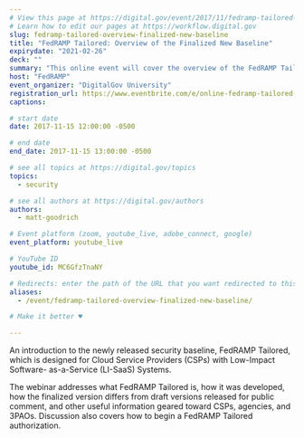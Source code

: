 ```yaml
---
# View this page at https://digital.gov/event/2017/11/fedramp-tailored-overview-finalized-new-baseline
# Learn how to edit our pages at https://workflow.digital.gov
slug: fedramp-tailored-overview-finalized-new-baseline
title: "FedRAMP Tailored: Overview of the Finalized New Baseline"
expirydate: "2021-02-26"
deck: ""
summary: "This online event will cover the overview of the FedRAMP Tailored Baseline for Cloud Service Providers (CSPs) with Low-Impact Software-as-a-Service (LI-SaaS) Systems."
host: "FedRAMP"
event_organizer: "DigitalGov University"
registration_url: https://www.eventbrite.com/e/online-fedramp-tailored-overview-of-the-finalized-new-baseline-registration-39406911132
captions: 

# start date
date: 2017-11-15 12:00:00 -0500

# end date
end_date: 2017-11-15 13:00:00 -0500

# see all topics at https://digital.gov/topics
topics: 
  - security

# see all authors at https://digital.gov/authors
authors: 
  - matt-goodrich

# Event platform (zoom, youtube_live, adobe_connect, google)
event_platform: youtube_live

# YouTube ID
youtube_id: MC6GfzTnaNY

# Redirects: enter the path of the URL that you want redirected to this page
aliases: 
  - /event/fedramp-tailored-overview-finalized-new-baseline/

# Make it better ♥

---
```


An introduction to the newly released security baseline, FedRAMP Tailored, which is designed for Cloud Service Providers (CSPs) with Low-Impact Software- as-a-Service (LI-SaaS) Systems. 

The webinar addresses what FedRAMP Tailored is, how it was developed, how the finalized version differs from draft versions released for public comment, and other useful information geared toward CSPs, agencies, and 3PAOs. Discussion also covers how to begin a FedRAMP Tailored authorization.
